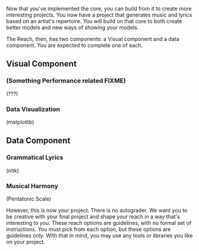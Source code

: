Now that you've implemented the core, you can build from it to create more interesting projects. You now have a project that generates music and lyrics based on an artist's repertoire. You will build on that core to both create better models and new ways of showing your models.

The Reach, then, has two components: a Visual component and a data component. You are expected to complete one of each.

## Visual Component

### (Something Performance related FIXME)

(???)

### Data Visualization

(matplotlib)

## Data Component

### Grammatical Lyrics

(nltk)

### Musical Harmony

(Pentatonic Scale)

However, this is now your project. There is no autograder. We want you to be creative with your final project and shape your reach in a way that's interesting to *you*. These reach options are guidelines, with no formal set of instructions. You must pick from each option, but these options are guidelines only. With that in mind, you may use any tools or libraries you like on your project. 